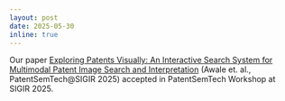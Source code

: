 ```yaml
---
layout: post
date: 2025-05-30
inline: true
---
```


Our paper [Exploring Patents Visually: An Interactive Search System for Multimodal Patent Image Search and Interpretation](#) (Awale et. al., PatentSemTech@SIGIR 2025) accepted in PatentSemTech Workshop at SIGIR 2025.
